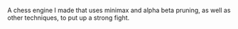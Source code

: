 A chess engine I made that uses minimax and alpha beta pruning, as well as other techniques, to put up a strong fight.